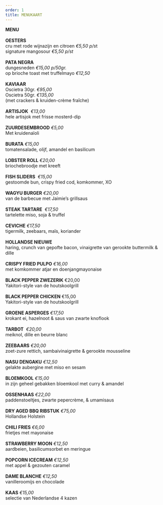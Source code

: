 ```yaml
---
order: 1
title: MENUKAART
---
```

**MENU** \
\
**OESTERS**\
cru met rode wijnazijn en citroen *€5,50 p/s*t\
signature mangosour *€5,50 p/st*\
\
**PATA NEGRA**\
dungesneden *€15,00 p/50gr.*\
op brioche toast met truffelmayo *€12,50*\
\
**KAVIAAR**\
Oscietra 30gr. *€95,00*\
Oscietra 50gr. *€135,00*\
(met crackers & kruiden-crème fraîche)\
\
**ARTISJOK**  *€13,00*\
hele artisjok met frisse mosterd-dip\
\
**ZUURDESEMBROOD** *€5,00*\
Met kruidenaïoli\
\
**BURATA** *€15,00*\
tomatensalade, olijf, amandel en basilicum           \
\
**LOBSTER ROLL** *€20,00*\
briochebroodje met kreeft\
\
**FISH SLIDERS**  *€15,00*\
gestoomde bun, crispy fried cod, komkommer, XO\
\
**WAGYU BURGER** *€20,00*\
van de barbecue met Jaimie’s grillsaus\
\
**STEAK TARTARE**  *€17,50*\
tartelette miso, soja & truffel\
\
**CEVICHE** *€17,50*\
tigermilk, zeebaars, maïs, koriander\
\
**HOLLANDSE NIEUWE** \
haring, crunch van gepofte bacon, vinaigrette van gerookte buttermilk & dille\
\
**CRISPY FRIED PULPO** *€16,00*\
met komkommer atjar en doenjangmayonaise\
\
**BLACK PEPPER ZWEZERIK** €20,00\
Yakitori-style van de houtskoolgrill\
\
**BLACK PEPPER CHICKEN** €15,00\
Yakitori-style van de houtskoolgrill\
\
**GROENE ASPERGES** *€17,50*\
krokant ei, hazelnoot & saus van zwarte knoflook\
\
**TARBOT**  *€20,00*\
meiknol, dille en beurre blanc  \
\
**ZEEBAARS** *€20,00*\
zoet-zure rettich, sambaivinaigrette & gerookte mousseline\
\
**NASU DENGAKU** *€12,50*\
gelakte aubergine met miso en sesam\
\
**BLOEMKOOL** *€15,00*\
in zijn geheel gebakken bloemkool met curry & amandel\
\
**OSSENHAAS** *€22,00*\
paddenstoeltjes, zwarte pepercrème, & umamisaus\
\
**DRY AGED BBQ RIBSTUK** *€75,00*\
Hollandse Holstein \
\
**CHILI FRIES** *€6,00*\
frietjes met mayonaise\
\
**STRAWBERRY MOON** *€12,50*\
aardbeien, basilicumsorbet en meringue\
\
**POPCORN ICECREAM** *€12,50*\
met appel & gezouten caramel\
\
**DAME BLANCHE** *€12,50*\
vanilleroomijs en chocolade\
\
**KAAS** *€15,00*\
selectie van Nederlandse 4 kazen
